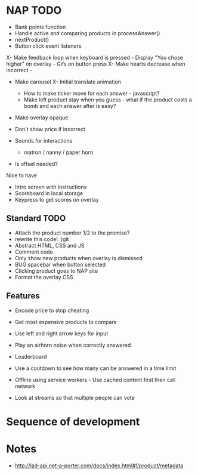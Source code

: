 # NAP TODO

- Bank points function
- Handle active and comparing products in processAnswer()
- nextProduct()
- Button click event listeners

X- Make feedback loop when keyboard is pressed
    - Display "You chose higher" on overlay
    - Gifs on button press
X- Make hearts decrease when incorrect -
- Make carousel
    X- Initial translate animation
    - How to make ticker move for each answer - javascript?
    - Make left product stay when you guess - what if the product costs a bomb and each answer after is easy?

- Make overlay opaque
- Don't show price if incorrect
- Sounds for interactions
    - matron / nanny / paper horn
- Is offset needed? 

Nice to have
- Intro screen with instructions
- Scoreboard in local storage
- Keypress to get scores on overlay

## Standard TODO
- Attach the product number 1/2 to the promise?
- rewrite this code! :)git
- Abstract HTML, CSS and JS
- Comment code
- Only show new products when overlay is dismissed
- BUG spacebar when button selected
- Clicking product goes to NAP site
- Format the overlay CSS

## Features

- Encode price to stop cheating
- Get most expensive products to compare
- Use left and right arrow keys for input

- Play an airhorn noise when correctly answered
- Leaderboard
- Use a coutdown to see how many can be answered in a time limit
- Offline using service workers - Use cached content first then call network
- Look at streams so that multiple people can vote

# Sequence of development

# Notes
- http://lad-api.net-a-porter.com/docs/index.html#!/product/metadata
